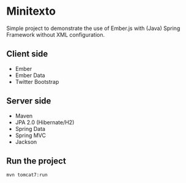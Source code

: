 Minitexto
=========

Simple project to demonstrate the use of Ember.js with (Java) Spring Framework without XML configuration.

Client side
-----------

- Ember
- Ember Data
- Twitter Bootstrap

Server side
-----------

- Maven
- JPA 2.0 (Hibernate/H2)
- Spring Data
- Spring MVC
- Jackson

Run the project
---------------

    mvn tomcat7:run
